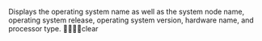 Displays the operating system name as well as the system node name, operating system release, operating system version, hardware name, and processor type.
clear
